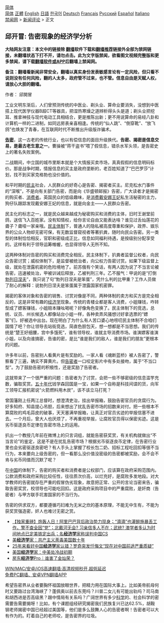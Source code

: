  <!-- 面包屑导航 --> <div class="breadcrumb"><!-- GTranslate: https://gtranslate.io/ -->  <div class="switcher notranslate">  <div class="selected">  <a href="#" onclick="return false;"> 简体</a>  </div>  <div class="option">  <a href="https://www.bannedbook.org" onclick="doGTranslate('zh-CN|zh-CN');jQuery('div.switcher div.selected a').html(jQuery(this).html());return false;" title="简体中文" class="nturl selected"> 简体</a>  <a href="https://www.bannedbook.org/zh-tw/" onclick="doGTranslate('zh-CN|zh-TW');jQuery('div.switcher div.selected a').html(jQuery(this).html());return false;" title="繁體中文" class="nturl"> 正體</a>  <a href="https://www.bannedbook.org/en/" onclick="doGTranslate('zh-CN|en');jQuery('div.switcher div.selected a').html(jQuery(this).html());return false;" title="English" class="nturl"> English</a>  <a href="https://www.bannedbook.org/ja/" onclick="doGTranslate('zh-CN|ja');jQuery('div.switcher div.selected a').html(jQuery(this).html());return false;" title="日本語" class="nturl"> 日語</a>  <a href="https://www.bannedbook.org/ko/" onclick="doGTranslate('zh-CN|ko');jQuery('div.switcher div.selected a').html(jQuery(this).html());return false;" title="한국어" class="nturl"> 한국어</a>  <a href="https://www.bannedbook.org/de/" onclick="doGTranslate('zh-CN|de');jQuery('div.switcher div.selected a').html(jQuery(this).html());return false;" title="Deutsch" class="nturl"> Deutsch</a>  <a href="https://www.bannedbook.org/fr/" onclick="doGTranslate('zh-CN|fr');jQuery('div.switcher div.selected a').html(jQuery(this).html());return false;" title="Français" class="nturl"> Français</a>  <a href="https://www.bannedbook.org/ru/" onclick="doGTranslate('zh-CN|ru');jQuery('div.switcher div.selected a').html(jQuery(this).html());return false;" title="Русский" class="nturl"> Русский</a>  <a href="https://www.bannedbook.org/es/" onclick="doGTranslate('zh-CN|es');jQuery('div.switcher div.selected a').html(jQuery(this).html());return false;" title="Español" class="nturl"> Español</a>  <a href="https://www.bannedbook.org/it/" onclick="doGTranslate('zh-CN|it');jQuery('div.switcher div.selected a').html(jQuery(this).html());return false;" title="Italiano" class="nturl"> Italiano</a>  </div>  </div>      <div class='breadcrumb-sub'><!-- Breadcrumb NavXT 6.3.0 --> <a href="https://www.bannedbook.org/" class="home">禁闻网</a> &gt; <a href="https://www.bannedbook.org/bnews/comments/" class="category">新闻评论</a> &gt; 正文</div></div><h2>邱开冒: 告密现象的经济学分析</h2> <p class="notice"><b>大陆网友注意：本文中的链接除 <a href="https://github.com/bannedbook/fanqiang" >翻墙</a>软件下载和<a href="https://github.com/killgcd/justmysocks/blob/master/README.md">翻墙推荐</a>链接外全部为禁网链接，未翻墙状态下打不开，请勿点击。此为文字版禁闻，欲看图文视频完整版和更多禁闻，请下载<a href="https://github.com/bannedbook/fanqiang">翻墙软件或APP</a>后翻墙上禁闻网。</p><p>备注：翻墙看新闻非常安全，翻墙以真实身份发表敏感言论有一定风险，但只看不说则没有任何风险，翻的人太多，政府管不过来，也不管。信息自由是天赋人权，请放心大胆的翻墙。</b></p>  <div class="entry"> <p>作者： 邱開冒</p> <p>工业文明东渐后，人们曾预测传统的中医业、剃头业、算命业要消失，没想到中医搭上现代医学仪器B超CT等器具，把湿热寒燥之道辨析得头头是道；剃头业把挖耳、推拿神技与现代电动工具相结合，更是推陈出新；更不用说算命的易经八卦和计算机一样的二进制，如同远房表亲喜相逢。传统的“仙人跳”、“倒穿靴”、“放飞鸽”也焕发了青春，在互联网时代不断推出升级版诈骗术。</p> <p><strong><a href="https://www.bannedbook.org/bnews/tag/%E5%91%8A%E5%AF%86/" class="st_tag internal_tag" rel="tag" title="标签 告密 下的日志">告密</a></strong>，这一古老的传统行业，也以有偿信息的面目升级换代。<strong>告密、揭密是信息交易，是最古老生意之一</strong>。曹操被“蒋干盗书”喂了假信息，错杀水军头领，是告密史上的著名失败案例。</p> <p>二战期间，中立国的城市里斯本就是个大情报买卖市场，真真假假的信息明码标价。那是战争时期，情报信息的买主是政府垄断的，老百姓知道了“巴巴罗莎”计划，找不到买家克格勃也没价值的。</p>  <p>和平时期的<a href="https://www.bannedbook.org/bnews/tag/%e6%b0%91%e4%b8%bb/" class="st_tag internal_tag" rel="tag" title="标签 民主 下的日志">民主</a>社会，人民群众的好奇心是告密、揭密者买主。尼克松水门事件的“深喉”，不是向有关部门告密，而是向《华盛顿邮报》告密，广大读者才是揭密的购买者、<a href="https://www.bannedbook.org/bnews/tag/%E6%B6%88%E8%B4%B9%E8%80%85/" class="st_tag internal_tag" rel="tag" title="标签 消费者 下的日志">消费者</a>。英国民众的低级趣味，是<a href="https://www.bannedbook.org/bnews/tag/%e6%b6%88%e8%b4%b9/" class="st_tag internal_tag" rel="tag" title="标签 消费 下的日志">消费</a><a href="https://www.bannedbook.org/bnews/tag/%e6%88%b4%e5%ae%89%e5%a8%9c%e7%8e%8b%e5%a6%83/" class="st_tag internal_tag" rel="tag" title="标签 戴安娜王妃 下的日志">戴安娜王妃</a>私生活秘密的主力，狗仔队跟踪发现戴安娜王妃的信息，就是向金主——人民群众告密。</p> <p>民主化的标志之一，就是民众越来越成为秘密购买和消费的主体，旧时王谢堂前鸽，送信飞入百姓家。没有知情权，给你言论自由又能表达啥？谁见过舌灿莲花的聋子？聋哑一家亲哦。<a href="https://www.bannedbook.org/bnews/tag/%E6%B0%91%E4%B8%BB%E4%BD%93%E5%88%B6/" class="st_tag internal_tag" rel="tag" title="标签 民主体制 下的日志">民主体制</a>下，普通人的隐私被高度尊重和保护，政界、娱乐界的公众人物却无密可保，有无数监督窥视者等著扒粪，随时向民众告密。另一类型的体制恰恰相反，官职和密级成正比，信息如同福利待遇，是按级别分配享受的。这样有利于领导运筹帷幄，也显得领导人无所不知。</p> <p>这两种体制对告密的购买和消费完全相反。民主体制下，扒粪者监督公权者，向民众告密讨赏；威权体制下，是监督被统治者，向公权力告密讨赏。如果下级监督上级，就处在泄露机密的危险境地了。前苏俄有个笑话，有两人因为说了不当言论被告密，迅速被处治，甲被训诫后释放，乙被判刑三年。乙不服气：甲说的是“打倒<a href="https://www.bannedbook.org/bnews/tag/%E5%8B%83%E5%88%97%E6%97%A5%E6%B6%85%E5%A4%AB/" class="st_tag internal_tag" rel="tag" title="标签 勃列日涅夫 下的日志">勃列日涅夫</a>”，我只说了句“勃列日涅夫是笨蛋”，凭什么判的比甲重？工作人员做了耐心的解释：说勃列日涅夫是笨蛋属于泄露国家机密罪。</p> <p>揭密的客体对象和告密的销售、讨赏对像是不同，两种体制的卖方和买方是完全相反的，这是非常有趣的<a href="https://www.bannedbook.org/bnews/tag/%E7%BB%8F%E6%B5%8E%E5%AD%A6/" class="st_tag internal_tag" rel="tag" title="标签 经济学 下的日志">经济学</a>现象。传统的青楼业都是客人消费，小姐赚钱，咋转型成了嫖客赚钱，小姐赔本赚吆喝呢？好像角色变换了。民主体制下的竞选，总统、议员、州长候选人都像站台小姐一样，各种卖弄风骚想讨好拿选票的“嫖客”们，好被选中出台。现在明白了为什么有人苦口婆心地唠叨民主体制不合咱们国情了吧？你让领导去站街竞选，简直色胆包天，想一想都是不当思想。我们的传统是“楚王好细腰，宫中多饿死”，谁有领导权，谁就主导消费市场。谁演嫖客谁演小姐，以及向谁搞密，告谁的密，是比“谁是我们的敌人，谁是我们的朋友”更根本的问题。</p>  <p>许多年以前，告密别人看黄片是有奖励的。一家人看《魂断蓝桥》被人告密了，警察看了三遍，确实不算黄片。但<a href="https://www.bannedbook.org/bnews/tag/%E5%91%8A%E5%AF%86%E8%80%85/" class="st_tag internal_tag" rel="tag" title="标签 告密者 下的日志">告密者</a>一口咬定影片中有多处接吻，属于“不当口型”。为了鼓励告密的积极性，还是奖励了告密者。</p> <p>这就带来了一个很严重的问题：告密者为了讨赏，会把一些不够密级的信息滥竽充数，骗取奖赏。<span class='wp_keywordlink'><a href="https://www.bannedbook.org/forum2/topic1267.html" title="《五十年代底尘埃》" target="_blank">五十年代</a></span>钱学森回国是一宝，如果一个自称是科技间谍的货，向军工领导汇报机密说“火箭燃料用木炭”，该不该立马打死？</p> <p>曾国藩刚上任两江总督时，想澄清吏治，挂出举报箱，鼓励告密官员的贪腐行为。好多知府、知县提心吊胆，后来想出了扰乱告密市场的招数来对付。把一些根本不算腐败的鸡毛蒜皮的破事，天天塞满举报箱，让真正对官员劣迹的举报信塞不进去。一个月后，曾大人也厌烦了，不再重视举报，让腐败官员得以保密劣迹。这是劣币驱逐良币定律在告密市场上的运用。</p> <p>扒出一个教授几年前在微博上的只言词组，就能告密获奖赏，有关机构就做出“不当言论”的鉴定，这是不是在扰乱告密市场？根据劣币驱逐良币定律，在告密行业里也会劣密驱逐良密吧？有人手头上掌握了校长包二奶、招标工程吃回扣等很不当行为，本来要向上级告密的，但一看那么没价值没密级的告密都被奖励，会不会不肯与劣币同值而沉默了呢？</p>  <p>在<span class='wp_keywordlink_affiliate'><a href="https://www.bannedbook.org/" title="中国" target="_blank">中国</a></span>的体制下，告密的购买者和消费者是公权部门，应该算在政府采购范围内。公款消费和政府采购比较任性，往往质次价高，以烂充好，是腐败多发地段。对大学教师的告密就存在严重的假冒伪劣现象，故意把正常、公开的言论当密来告，骗取告密奖赏，校领导也可能吃回扣。这是政府采购项目中的严重腐败，是奸商（告密者）与甲方联手坑害国家的不当行为。</p> <p>告密的供求双方，都要遵循巧妇难为无米之炊的基本原理，不能无中生有，不能为获奖赏强造密，奸人也难讨无密之赏。</p> <ul class='op-related-articles' title='相关阅读'> <li><a href='https://www.bannedbook.org/bnews/bannedvideo/20210811/1604044.html' target='_blank'>【独家重磅】炮轰人日！阿里巴巴背后政治势力现身；“滴滴”也灌醉施暴丢工作，警不查全因“党”；北戴河无会? 习亲信多人不在；武统? 澳学者多认为时间地点已定美铁定出兵；名<b>经济学</b>家称误判中国CS</a></li> <li><a href='https://www.bannedbook.org/bnews/comments/20210809/1602983.html' target='_blank'>美<b>经济学</b>家：共产主义荼毒美国数十年</a></li> <li><a href='https://www.bannedbook.org/bnews/finance/20210809/1602944.html' target='_blank'>25年来看好中国<b>经济学</b>家认错？罗奇突发忏悔文“现在对中国前途严重质疑”</a></li> <li><a href='https://www.bannedbook.org/bnews/baitai/20210726/1594476.html' target='_blank'>美国<b>经济学</b>家：中美处冷战初期</a></li> <li><a href='https://www.bannedbook.org/bnews/baitai/20210726/1594437.html' target='_blank'>房东<b>经济学</b>Pro｜谁害了金灿荣？</a></li> </ul> <p class="texttj"> <a href="https://github.com/bannedbook/fanqiang/wiki/V2ray%E6%9C%BA%E5%9C%BA" target="_blank">WIN/MAC/安卓/iOS高速翻墙:高清视频秒开,超低延迟</a><br/> <a href="https://github.com/bannedbook/fanqiang/wiki/%E7%A6%81%E9%97%BB%E7%BD%91%E5%AE%89%E5%8D%93%E7%BF%BB%E5%A2%99%E6%96%B0%E9%97%BBAPP" target="_blank">免费PC翻墙、安卓VPN翻墙APP</a></p><p>希望告密界从业者要胸怀祖国放眼世界，把精力用在国际大事上。比如美帝航母何时又要路过台湾海峡了？蓬佩奥以前去东莞吗？川普二女儿有可能出轨吗？司马南和胡西进是否高级黑？跟中情局有关系吗？广阔世界有多少<span class='wp_keywordlink'><a href="https://www.bannedbook.org/forum11/topic309.html" title="禁片：“科学”的棍子" target="_blank">科学</a></span>的、社会科学的密需要告需要揭呀！比如，有个课题组经研究揭密我们民族复兴已达62.5%，胡鞍钢老师揭密中国已经超过美国等，他们是多么鼓舞人心的告密者啊！告密者可以大有作为的。盯着自己的老师咬，是告密界的垃圾。</p> <a name='sharetosocial'></a>  <div style="margin-bottom:5px;padding-bottom:5px;clear:both"> <div id="archive-pix-1" class="banner-ads"> <!-- AuctionX Display platform tag START --> <div id="26318x728x90x621x_ADSLOT2" clicktrack="%%CLICK_URL_ESC%%"></div> <!-- AuctionX Display platform tag END --> </div> <div id="archive-pix-2" class="banner-ads"> <!-- AuctionX Display platform tag START --> <div id="26315x300x250x621x_ADSLOT2" clicktrack="%%CLICK_URL_ESC%%"></div> <!-- AuctionX Display platform tag END --> </div> </div>  <div id="archive-pix-1" class="banner-ads"> <!-- AuctionX Display platform tag START --> <div id="26318x728x90x621x_ADSLOT3" clicktrack="%%CLICK_URL_ESC%%"></div> <!-- AuctionX Display platform tag END --> </div> </div><!--END ENTRY--> 